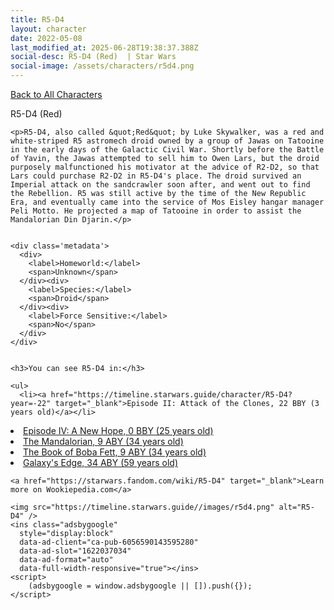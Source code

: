 ```yaml
---
title: R5-D4
layout: character
date: 2022-05-08
last_modified_at: 2025-06-28T19:38:37.388Z
social-desc: R5-D4 (Red)  | Star Wars
social-image: /assets/characters/r5d4.png
---
```

<a href="/character" class="smaller">Back to All Characters</a>

<div class="character-profile container">
  <div class="col-10">
    <p>
    R5-D4 (Red)             
    </p>

    <p>R5-D4, also called &quot;Red&quot; by Luke Skywalker, was a red and white-striped R5 astromech droid owned by a group of Jawas on Tatooine in the early days of the Galactic Civil War. Shortly before the Battle of Yavin, the Jawas attempted to sell him to Owen Lars, but the droid purposely malfunctioned his motivator at the advice of R2-D2, so that Lars could purchase R2-D2 in R5-D4's place. The droid survived an Imperial attack on the sandcrawler soon after, and went out to find the Rebellion. R5 was still active by the time of the New Republic Era, and eventually came into the service of Mos Eisley hangar manager Peli Motto. He projected a map of Tatooine in order to assist the Mandalorian Din Djarin.</p>


    <div class='metadata'>
      <div>
        <label>Homeworld:</label>
        <span>Unknown</span>
      </div><div>
        <label>Species:</label>
        <span>Droid</span>
      </div><div>
        <label>Force Sensitive:</label>
        <span>No</span>
      </div>
    </div>


    <h3>You can see R5-D4 in:</h3>

    <ul>
      <li><a href="https://timeline.starwars.guide/character/R5-D4?year=-22" target="_blank">Episode II: Attack of the Clones, 22 BBY (3 years old)</a></li>
  <li><a href="https://timeline.starwars.guide/character/R5-D4?year=0" target="_blank">Episode IV: A New Hope, 0 BBY (25 years old)</a></li>
  <li><a href="https://timeline.starwars.guide/character/R5-D4?year=9" target="_blank">The Mandalorian, 9 ABY (34 years old)</a></li>
  <li><a href="https://timeline.starwars.guide/character/R5-D4?year=9" target="_blank">The Book of Boba Fett, 9 ABY (34 years old)</a></li>
  <li><a href="https://timeline.starwars.guide/character/R5-D4?year=34" target="_blank">Galaxy's Edge, 34 ABY (59 years old)</a></li>
    </ul>

    <a href="https://starwars.fandom.com/wiki/R5-D4" target="_blank">Learn more on Wookiepedia.com</a>
  </div>
  <div class="character_image col-2">
    
    <img src="https://timeline.starwars.guide//images/r5d4.png" alt="R5-D4" />
    <ins class="adsbygoogle"
      style="display:block"
      data-ad-client="ca-pub-6056590143595280"
      data-ad-slot="1622037034"
      data-ad-format="auto"
      data-full-width-responsive="true"></ins>
    <script>
        (adsbygoogle = window.adsbygoogle || []).push({});
    </script>
  </div>
</div>
